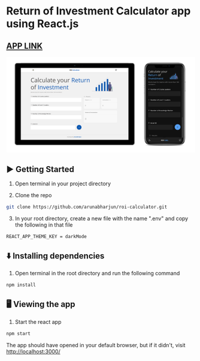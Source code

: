 # Return of Investment Calculator app using React.js
## [APP LINK](https://roi-calculator.arunabharjun.vercel.app/)
![](screens/ss.png)

## ▶️ Getting Started

1. Open terminal in your project directory

2. Clone the repo

```bash
git clone https://github.com/arunabharjun/roi-calculator.git
```

3. In your root directory, create a new file with the name ".env" and copy the following in that file

```
REACT_APP_THEME_KEY = darkMode
```

## ⬇️ Installing dependencies

1. Open terminal in the root directory and run the following command

```bash
npm install
```

## 🖥 Viewing the app

1. Start the react app

```bash
npm start
```

The app should have opened in your default browser, but if it didn't, visit [http://localhost:3000/](http://localhost:3000/)
